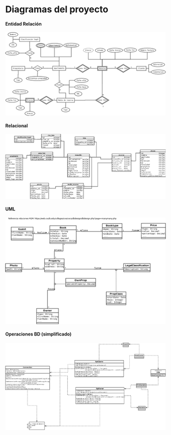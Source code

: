 # Diagramas del proyecto

#### Entidad Relación

![Diagrama ER](diagramas/Gesalt_ER.png)

#### Relacional

![Diagrama Relacional](diagramas/Gesalt_relacional.png)

#### UML

![UML](diagramas/Gesalt_UML.png)

#### Operaciones BD (simplificado)

![Operaciones BD](diagramas/OperacionesBD.png)